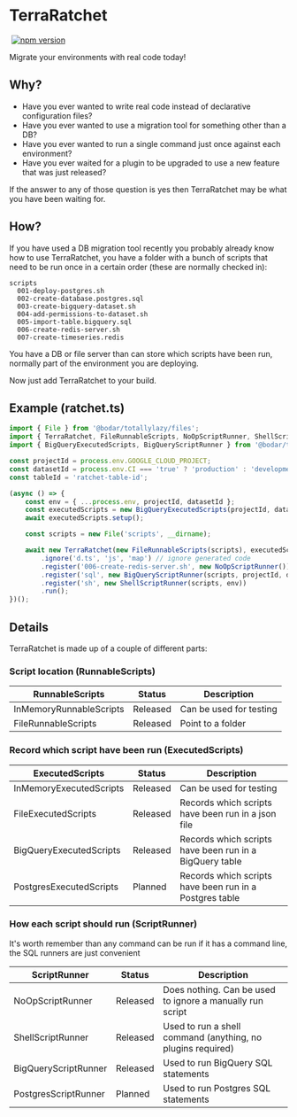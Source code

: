 # TerraRatchet

[![<Triptease>](https://circleci.com/gh/triptease/terra-ratchet.svg?style=svg)](https://app.circleci.com/pipelines/github/triptease/terra-ratchet) [![npm version](https://badge.fury.io/js/@bodar%2Fterra-ratchet.svg)](https://www.npmjs.com/package/@bodar/terra-ratchet)

Migrate your environments with real code today!

## Why?

* Have you ever wanted to write real code instead of declarative configuration files?
* Have you ever wanted to use a migration tool for something other than a DB?
* Have you ever wanted to run a single command just once against each environment?
* Have you ever waited for a plugin to be upgraded to use a new feature that was just released?

If the answer to any of those question is yes then TerraRatchet may be what you have been waiting for.

## How?

If you have used a DB migration tool recently you probably already know how to use TerraRatchet, you have a folder with 
a bunch of scripts that need to be run once in a certain order (these are normally checked in):

```shell
scripts
  001-deploy-postgres.sh
  002-create-database.postgres.sql
  003-create-bigquery-dataset.sh
  004-add-permissions-to-dataset.sh
  005-import-table.bigquery.sql
  006-create-redis-server.sh
  007-create-timeseries.redis
```

You have a DB or file server than can store which scripts have been run, normally part of the environment you are deploying.

Now just add TerraRatchet to your build.

## Example (ratchet.ts)

```typescript
import { File } from '@bodar/totallylazy/files';
import { TerraRatchet, FileRunnableScripts, NoOpScriptRunner, ShellScriptRunner } from '@bodar/terra-ratchet';
import { BigQueryExecutedScripts, BigQueryScriptRunner } from '@bodar/terra-ratchet-big-query';

const projectId = process.env.GOOGLE_CLOUD_PROJECT;
const datasetId = process.env.CI === 'true' ? 'production' : 'development';
const tableId = 'ratchet-table-id';

(async () => {
    const env = { ...process.env, projectId, datasetId };
    const executedScripts = new BigQueryExecutedScripts(projectId, datasetId, tableId);
    await executedScripts.setup();

    const scripts = new File('scripts', __dirname);

    await new TerraRatchet(new FileRunnableScripts(scripts), executedScripts)
        .ignore('d.ts', 'js', 'map') // ignore generated code
        .register('006-create-redis-server.sh', new NoOpScriptRunner()) // skip manually ran script
        .register('sql', new BigQueryScriptRunner(scripts, projectId, datasetId))
        .register('sh', new ShellScriptRunner(scripts, env))
        .run();
})();
```


## Details

TerraRatchet is made up of a couple of different parts:

### Script location (RunnableScripts)

| RunnableScripts         | Status   | Description             |
|-------------------------|----------|-------------------------|
| InMemoryRunnableScripts | Released | Can be used for testing |
| FileRunnableScripts     | Released | Point to a folder       |

### Record which script have been run (ExecutedScripts)

| ExecutedScripts         | Status   | Description                                             |
|-------------------------|----------|---------------------------------------------------------|
| InMemoryExecutedScripts | Released | Can be used for testing                                 |
| FileExecutedScripts     | Released | Records which scripts have been run in a json file      |
| BigQueryExecutedScripts | Released | Records which scripts have been run in a BigQuery table |
| PostgresExecutedScripts | Planned  | Records which scripts have been run in a Postgres table |


### How each script should run (ScriptRunner)

It's worth remember than any command can be run if it has a command line, the SQL runners are just convenient

| ScriptRunner         | Status    | Description                                                 |
|----------------------|-----------|-------------------------------------------------------------|
| NoOpScriptRunner     | Released  | Does nothing. Can be used to ignore a manually run script   |
| ShellScriptRunner    | Released  | Used to run a shell command (anything, no plugins required) |
| BigQueryScriptRunner | Released  | Used to run BigQuery SQL statements                         |
| PostgresScriptRunner | Planned   | Used to run Postgres SQL statements                         |


